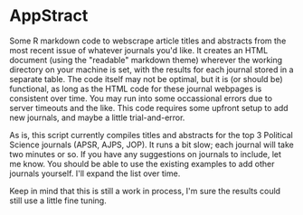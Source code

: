 # AppStract
Some R markdown code to webscrape article titles and abstracts from the most recent issue of whatever journals you'd like. It creates an HTML document (using the "readable" markdown theme) wherever the working directory on your machine is set, with the results for each journal stored in a separate table. The code itself may not be optimal, but it is (or should be) functional, as long as the HTML code for these journal webpages is consistent over time. You may run into some occassional errors due to server timeouts and the like. This code requires some upfront setup to add new journals, and maybe a little trial-and-error.

As is, this script currently compiles titles and abstracts for the top 3 Political Science journals (APSR, AJPS, JOP). It runs a bit slow; each journal will take two minutes or so. If you have any suggestions on journals to include, let me know. You should be able to use the existing examples to add other journals yourself. I'll expand the list over time.

Keep in mind that this is still a work in process, I'm sure the results could still use a little fine tuning.
